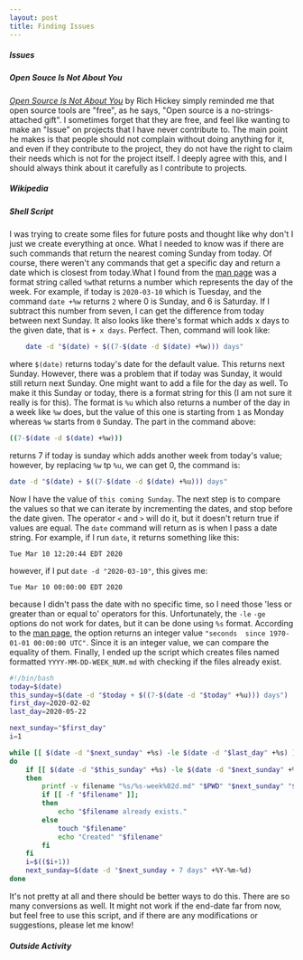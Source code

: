 ```yaml
---
layout: post
title: Finding Issues
---
```


[/]: # (SubTitle)
<p align="center">

</p>


[//]: # (Content)
##### Issues

##### **Open Souce Is Not About You**
*[Open Source Is Not About You][OPEN_SOURCE_IS_NOT_ABOUT_YOU]* by Rich Hickey
simply reminded me that open source tools are "free", as he says, "Open source 
is a no-strings-attached gift". I sometimes forget that they are free, and feel
like wanting to make an "Issue" on projects that I have never contribute to. The 
main point he makes is that people should not complain without doing anything 
for it, and even if they contribute to the project, they do not have the right 
to claim their needs which is not for the project itself. I deeply agree with 
this, and I should always think about it carefully as I contribute to projects.

##### Wikipedia

##### Shell Script
I was trying to create some files for future posts and thought like why don't I
just we create everything at once. What I needed to know was if there are such 
commands that return the nearest coming Sunday from today. Of course, there 
weren't any commands that get a specific day and return a date which is closest 
from today.What I found from the [man page][DATE_MAN_PAGE] was a format string 
called `%w`that returns a number which represents the day of the week. For 
example, if today is `2020-03-10` which is Tuesday, and the command `date +%w` 
returns `2` where 0 is Sunday, and 6 is Saturday. If I subtract this number from 
seven, I can get the difference from today between next Sunday. It also looks 
like there's format which adds x days to the given date, that is `+ x days`. 
Perfect. Then, command will look like:
```bash
    date -d "$(date) + $((7-$(date -d $(date) +%w))) days"
```
where `$(date)` returns today's date for the default value. This returns next
Sunday. However, there was a problem that if today was Sunday, it would still 
return next Sunday. One might want to add a file for the day as well. To make it 
this Sunday or today, there is a format string for this (I am not sure it really 
is for this). The format is `%u` which also returns a number of the day in a 
week like `%w` does, but the value of this one is starting from `1` as Monday
whereas `%w` starts from `0` Sunday. The part in the command above:
```bash
((7-$(date -d $(date) +%w)))
```
returns 7 if today is sunday which adds another week from today's value; 
however, by replacing `%w` tp `%u`, we can get 0, the command is:
```bash
date -d "$(date) + $((7-$(date -d $(date) +%u))) days"
```
Now I have the value of `this coming Sunday`. The next step is to compare the
values so that we can iterate by incrementing the dates, and stop before the 
date given. The operator `<` and `>` will do it, but it doesn't return true if
values are equal. The `date` command will return as is when I pass a date 
string. For example, if I run  `date`, it returns something like this:
```
Tue Mar 10 12:20:44 EDT 2020
```
however, if I put `date -d "2020-03-10"`, this gives me:
```
Tue Mar 10 00:00:00 EDT 2020
```
because I didn't pass the date with no specific time, so I need those 'less or 
greater than or equal to' operators for this. Unfortunately, the `-le` `-ge` 
options do not work for dates, but it can be done using `%s` format. According 
to the [man page][DATE_MAN_PAGE], the option returns an integer value `"seconds 
since 1970-01-01 00:00:00 UTC"`. Since it is an integer value, we can compare 
the equality of them. Finally, I ended up the script which creates files named 
formatted `YYYY-MM-DD-WEEK_NUM.md` with checking if the files already exist.

```bash
#!/bin/bash
today=$(date)
this_sunday=$(date -d "$today + $((7-$(date -d "$today" +%u))) days")
first_day=2020-02-02
last_day=2020-05-22

next_sunday="$first_day"
i=1

while [[ $(date -d "$next_sunday" +%s) -le $(date -d "$last_day" +%s) ]];
do
    if [[ $(date -d "$this_sunday" +%s) -le $(date -d "$next_sunday" +%s) ]];
    then
        printf -v filename "%s/%s-week%02d.md" "$PWD" "$next_sunday" "$i"
        if [[ -f "$filename" ]];
        then
            echo "$filename already exists."
        else
            touch "$filename"
            echo "Created" "$filename"
        fi
    fi
    i=$(($i+1))
    next_sunday=$(date -d "$next_sunday + 7 days" +%Y-%m-%d)
done
```
It's not pretty at all and there should be better ways to do this. There are
so many conversions as well. It might not work if the end-date far from 
now, but feel free to use this script, and if there are any modifications or 
suggestions, please let me know!

##### Outside Activity


[OPEN_SOURCE_IS_NOT_ABOUT_YOU]: https://gist.github.com/richhickey/1563cddea1002958f96e7ba9519972d9
[DATE_MAN_PAGE]: http://man7.org/linux/man-pages/man1/date.1.html